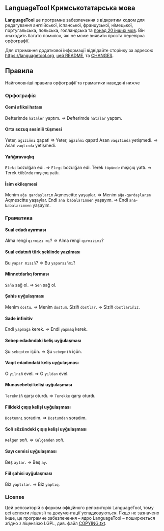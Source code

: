 ## LanguageTool Кримськотатарська мова

**LanguageTool** це програмне забезпечення з відкритим кодом для редагування англійської, іспанської, французької, німецької,
португальська, польська, голландська та [понад 20 інших мов](https://languagetool.org/languages/).
Він знаходить багато помилок, які не може виявити проста перевірка орфографії.

Для отримання додаткової інформації відвідайте сторінку за адресою https://languagetool.org,
[цей README](https://github.com/languagetool-org/languagetool/blob/master/languagetool-standalone/README.md),
та [CHANGES](https://github.com/languagetool-org/languagetool/blob/master/languagetool-standalone/CHANGES.md).

## Правила

Найголовніші правила орфографії та граматики наведені нижче

### Орфографія

#### Cemi afiksi hatası
Defterimde `hataler` yaptım. => Defterimde `hatalar` yaptım.

#### Orta sozuq sesiniñ tüşmesi
Yeter, `ağızıñnı` qapat! => Yeter, `ağzıñnı` qapat!
Asan `vaqıtında` yetişmedi. => Asan `vaqtında` yetişmedi.

#### Yañğıravuqlıq
`Eleki` bozulğan edi. => `Elegi` bozulğan edi.
Terek `tüpünde` mışıçıq yattı. => Terek `tübünde` mışıçıq yattı.

#### İsim ekileşmesi
Menim `ağa qardaşlarım` Aqmescitte yaşaylar. => Menim `ağa-qardaşlarım` Aqmescitte yaşaylar.
Endi `ana babalarımnen` yaşayım. => Endi `ana-babalarımnen` yaşayım.

### Граматика

#### Sual edadı ayırması
Alma rengi `qırmızı mı`? => Alma rengi `qırmızımı`?

#### Sual edatnıñ türk şeklinde yazılması
Bu `yapar mısıñ`? => Bu `yaparsıñmı`?

#### Minnetdarlıq forması
`Saña` sağ ol. => `Sen` sağ ol.

#### Şahis uyğulaşması
Menim `dostu`. => Menim `dostum`.
Siziñ `dostlar`. => Siziñ `dostlarıñız`.

#### Sade infinitiv
Endi `yapmağa` kerek. => Endi `yapmaq` kerek.

#### Sebep edadındaki keliş uyğulaşması
Şu `sebepten` içün. => Şu `sebepniñ` içün.

#### Vaqıt edadındaki keliş uyğulaşması
O `yılnıñ` evel. => O `yıldan` evel.

#### Munasebetçi kelişi uyğulaşması
`Terekniñ` qarşı oturdı. => `Terekke` qarşı oturdı.

#### Fiildeki çıqış kelişi uyğulaşması
`Dostumnı` soradım. => `Dostumdan` soradım.

#### Soñ sözündeki çıqış kelişi uyğulaşması
`Kelgen` soñ. => `Kelgenden` soñ.

#### Sayı cemisi uyğulaşması
Beş `aylar`. => Beş `ay`.

#### Fiil şahisi uyğulaşması
Biz `yaptılar`. => Biz `yaptıq`.


### License
Цей репозиторій є форком офіційного репозиторія LanguageTool, тому всі аспекти ліцензії та документації успадковуються.
Якщо не зазначено інше, це програмне забезпечення – ядро LanguageTool – поширюється згідно з ліцензією LGPL, див.
файл [COPYING.txt](https://github.com/languagetool-org/languagetool/blob/master/COPYING.txt).
